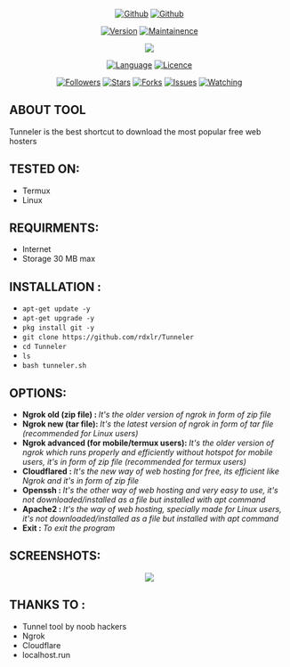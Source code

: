 <p align="center">
<a href="https://github.com/rdxlr"><img title="Github" src="https://img.shields.io/badge/rdxlr-grey?style=for-the-badge&logo=github"></a>
<a href="https://github.com/rdxlr/nphisher"><img title="Github" src="https://img.shields.io/badge/Tunneler-yellow?style=for-the-badge"></a>
</p>

<p align="center">
<a href="https://github.com/RDXLR/Tunneler"><img title="Version" src="https://img.shields.io/badge/Version-1.0-green.svg"></a>
<a href="https://github.com/RDXLR/Tunneler"><img title="Maintainence" src="https://img.shields.io/badge/Maintained%3F-yes-green.svg"></a>
</p>

<p align="center">
<img src="https://raw.githubusercontent.com/RDXLR/Tunneler/main/core/pics/banner.png">
</p>

<p align="center">
<a href="https://github.com/rdxlr"><img title="Language" src="https://img.shields.io/badge/Made%20with-Bash-1f425f.svg?v=103"></a>
<a href="https://github.com/rdxlr"><img title="Licence" src="https://img.shields.io/badge/License-GNU General Public License v3.0-blue.svg"></a>
</p>

<p align="center">
<a href="https://github.com/rdxlr"><img title="Followers" src="https://img.shields.io/github/followers/rdxlr?color=blue&style=flat-square"></a>
<a href="https://github.com/rdxlr"><img title="Stars" src="https://img.shields.io/github/stars/rdxlr/tunneler?color=red&style=flat-square"></a>
<a href="https://github.com/rdxlr"><img title="Forks" src="https://img.shields.io/github/forks/rdxlr/tunneler?color=red&style=flat-square"></a>
<a href="https://github.com/rdxlr"><img title="Issues" src="https://img.shields.io/github/issues/rdxlr/tunneler?color=red&style=flat-square"></a>
<a href="https://github.com/rdxlr"><img title="Watching" src="https://img.shields.io/github/watchers/rdxlr/tunneler?label=Watchers&color=blue&style=flat-square"></a>
</p>

## ABOUT TOOL
Tunneler is the best shortcut to download the most popular free web hosters

## TESTED ON:
* Termux
* Linux

## REQUIRMENTS:
* Internet 
* Storage 30 MB max

## INSTALLATION :
* `apt-get update -y`
* `apt-get upgrade -y`
* `pkg install git -y`
* `git clone https://github.com/rdxlr/Tunneler`
* `cd Tunneler`
* `ls`
* `bash tunneler.sh`

## OPTIONS:
* <b>Ngrok old (zip file) : </b> <i> It's the older version of ngrok in form of zip file</i>
* <b>Ngrok new (tar file): </b> <i> It's the latest version of ngrok in form of tar file (recommended for Linux users)</i>
* <b>Ngrok advanced (for mobile/termux users): </b> <i> It's the older version of ngrok which runs properly and efficiently without hotspot for mobile users, it's in form of zip file (recommended for termux users)</i>
* <b>Cloudflared : </b> <i> It's the new way of web hosting for free, its efficient like Ngrok and it's in form of zip file</i>
* <b>Openssh : </b> <i> It's the other way of web hosting and very easy to use, it's not downloaded/installed as a file but installed with apt command</i>
* <b>Apache2 : </b> <i> It's the way of web hosting, specially made for Linux users, it's not downloaded/installed as a file but installed with apt command</i>
* <b>Exit : </b> <i> To exit the program </i>
## SCREENSHOTS:

<p align="center">
<img src="https://raw.githubusercontent.com/RDXLR/Tunneler/main/core/pics/ss1.png">
</p>

## THANKS TO :
* Tunnel tool by noob hackers
* Ngrok
* Cloudflare
* localhost.run
